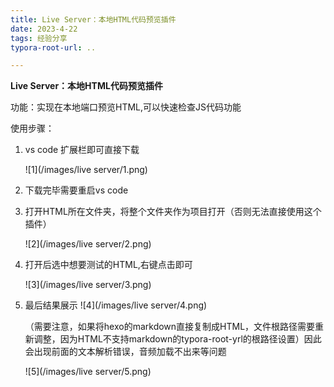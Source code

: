 ```yaml
---
title: Live Server：本地HTML代码预览插件
date: 2023-4-22
tags: 经验分享
typora-root-url: ..

---
```

**Live Server：本地HTML代码预览插件**

功能：实现在本地端口预览HTML,可以快速检查JS代码功能

使用步骤：

1.  vs code 扩展栏即可直接下载

    ![1](/images/live server/1.png)

2.  下载完毕需要重启vs code

3.  打开HTML所在文件夹，将整个文件夹作为项目打开（否则无法直接使用这个插件）

    ![2](/images/live server/2.png)

4.  打开后选中想要测试的HTML,右键点击即可

    ![3](/images/live server/3.png)

5.  最后结果展示
    ![4](/images/live server/4.png)

    （需要注意，如果将hexo的markdown直接复制成HTML，文件根路径需要重新调整，因为HTML不支持markdown的typora-root-yrl的根路径设置）因此会出现前面的文本解析错误，音频加载不出来等问题

    ![5](/images/live server/5.png)
